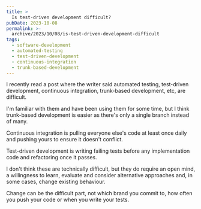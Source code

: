 ```yaml
---
title: >
  Is test-driven development difficult?
pubDate: 2023-10-08
permalink: >-
  archive/2023/10/08/is-test-driven-development-difficult
tags:
  - software-development
  - automated-testing
  - test-driven-development
  - continuous-integration
  - trunk-based-development
---
```


I recently read a post where the writer said automated testing, test-driven development, continuous integration, trunk-based development, etc, are difficult.

I'm familiar with them and have been using them for some time, but I think trunk-based development is easier as there's only a single branch instead of many.

Continuous integration is pulling everyone else's code at least once daily and pushing yours to ensure it doesn't conflict.

Test-driven development is writing failing tests before any implementation code and refactoring once it passes.

I don't think these are technically difficult, but they do require an open mind, a willingness to learn, evaluate and consider alternative approaches and, in some cases, change existing behaviour.

Change can be the difficult part, not which brand you commit to, how often you push your code or when you write your tests.
